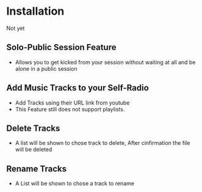# Installation
Not yet


## Solo-Public Session Feature
- Allows you to get kicked from your session without waiting at all and be alone in a public session

## Add Music Tracks to your Self-Radio
- Add Tracks using their URL link from youtube
- This Feature still does not support playlists.

## Delete Tracks
- A list will be shown to chose track to delete, After cinfirmation the file will be deleted

## Rename Tracks
- A List will be shown to chose a track to rename
